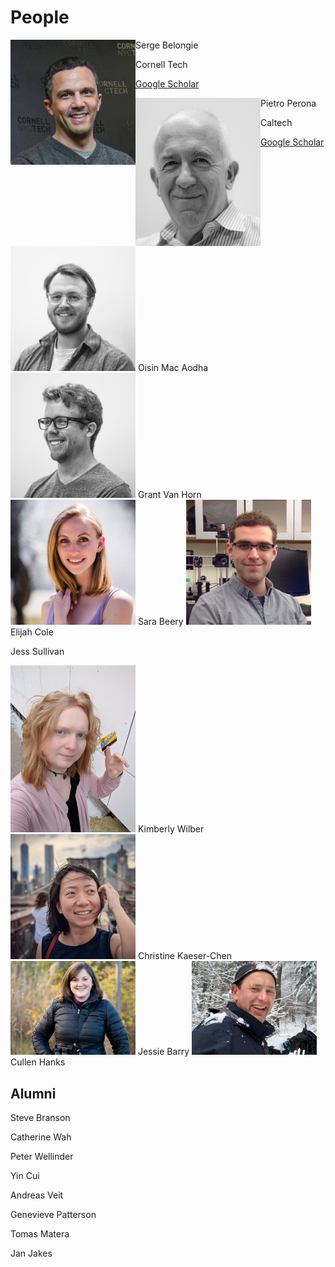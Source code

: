 # People

<img align="left" width="200" src=assets/serge.jpeg>
Serge Belongie 

Cornell Tech

[Google Scholar](https://scholar.google.com/citations?user=ORr4XJYAAAAJ&hl=en&oi=ao)



<img src=assets/pietro.jpeg width="200" align="left" >
Pietro Perona  

Caltech   

[Google Scholar](https://scholar.google.com/citations?hl=en&user=j29kMCwAAAAJ)

<img src=assets/oisin.jpeg width="200">
Oisin Mac Aodha

<img src=assets/grant_bw_1.png width="200">
Grant Van Horn

<img src=assets/sara.jpg width="200">
Sara Beery

<img src=assets/eli.jpeg width="200">
Elijah Cole


Jess Sullivan

<img src=assets/kimberly.jpeg width="200">
Kimberly Wilber

<img src=assets/christine.jpeg width="200">
Christine Kaeser-Chen

<img src=assets/jessie.jpeg width="200">
Jessie Barry

<img src=assets/cullen.jpeg width="200">
Cullen Hanks

## Alumni

Steve Branson

Catherine Wah

Peter Wellinder

Yin Cui

Andreas Veit

Genevieve Patterson

Tomas Matera

Jan Jakes




